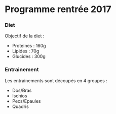 # Programme rentrée 2017 

### Diet
Objectif de la diet : 

  - Proteines : 160g
  - Lipides : 70g
  - Glucides : 300g

### Entrainement

Les entrainements sont découpés en 4 groupes :
  - Dos/Bras
  - Ischios
  - Pecs/Epaules
  - Quadris

